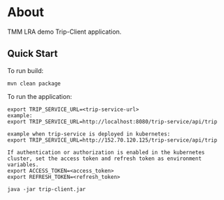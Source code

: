 # About
TMM LRA demo Trip-Client application.

## Quick Start
To run build:

```
mvn clean package
```

To run the application:
```
export TRIP_SERVICE_URL=<trip-service-url>
example: 
export TRIP_SERVICE_URL=http://localhost:8080/trip-service/api/trip

example when trip-service is deployed in kubernetes:
export TRIP_SERVICE_URL=http://152.70.120.125/trip-service/api/trip

If authentication or authorization is enabled in the kubernetes cluster, set the access token and refresh token as environment variables.
export ACCESS_TOKEN=<access_token>
export REFRESH_TOKEN=<refresh_token>

java -jar trip-client.jar
```
